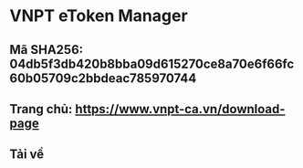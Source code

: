 # VNPT eToken Manager
## Mã SHA256: 04db5f3db420b8bba09d615270ce8a70e6f66fc60b05709c2bbdeac785970744
## Trang chủ: https://www.vnpt-ca.vn/download-page
## Tải về
